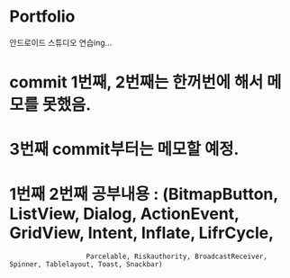 # Portfolio
안드로이드 스튜디오 연습ing...

# commit 1번째, 2번째는 한꺼번에 해서 메모를 못했음.
# 3번째 commit부터는 메모할 예정.
# 1번째 2번째 공부내용 : (BitmapButton, ListView, Dialog, ActionEvent, GridView, Intent, Inflate, LifrCycle, 
                       Parcelable, Riskauthority, BroadcastReceiver, Spinner, Tablelayout, Toast, Snackbar)
